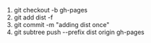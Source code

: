 1. git checkout -b gh-pages
2. git add dist -f 
3. git commit -m "adding dist once"
4. git subtree push  --prefix dist origin gh-pages 